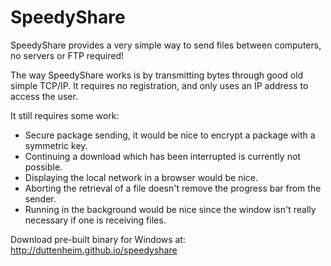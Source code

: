SpeedyShare
===========

SpeedyShare provides a very simple way to send files between computers, no servers or FTP required!

The way SpeedyShare works is by transmitting bytes through good old simple TCP/IP. It requires no registration, 
and only uses an IP address to access the user.

It still requires some work:
  - Secure package sending, it would be nice to encrypt a package with a symmetric key. 
  - Continuing a download which has been interrupted is currently not possible.
  - Displaying the local network in a browser would be nice.
  - Aborting the retrieval of a file doesn't remove the progress bar from the sender.
  - Running in the background would be nice since the window isn't really necessary if one is receiving files.


Download pre-built binary for Windows at:
http://duttenheim.github.io/speedyshare
